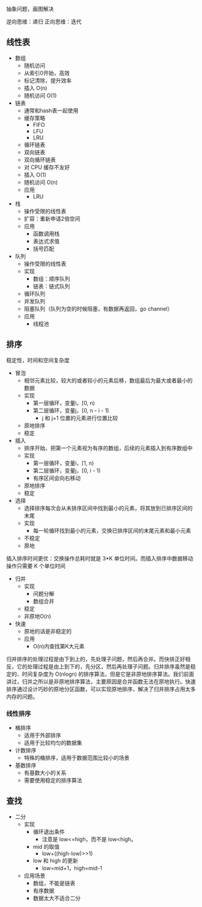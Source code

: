 抽象问题，画图解决

逆向思维：递归
正向思维：迭代


## 线性表
- 数组
  - 随机访问
  - 从索引0开始，高效
  - 标记清除，提升效率
  - 插入 O(n)
  - 随机访问 O(1)
- 链表
  - 通常和hash表一起使用
  - 缓存策略
    - FIFO
    - LFU
    - LRU
  - 循环链表
  - 双向链表
  - 双向循环链表
  - 对 CPU 缓存不友好
  - 插入 O(1)
  - 随机访问 O(n)
  - 应用
    - LRU
- 栈
  - 操作受限的线性表
  - 扩容：重新申请2倍空间
  - 应用
    - 函数调用栈
    - 表达式求值
    - 括号匹配
- 队列
  - 操作受限的线性表
  - 实现
    - 数组：顺序队列
    - 链表：链式队列
  - 循环队列
  - 并发队列
  - 阻塞队列（队列为空的时候阻塞，有数据再返回，go channel）
  - 应用
    - 线程池

## 排序

稳定性，时间和空间复杂度
- 冒泡
  - 相邻元素比较，较大的或者较小的元素后移，数组最后为最大或者最小的数据
  - 实现
    - 第一层循环，变量i，[0, n)
    - 第二层循环，变量j，[0, n - i - 1)
      - j 和 j+1 位置的元素进行位置比较
  - 原地排序
  - 稳定
- 插入
  - 排序开始，把第一个元素视为有序的数组，后续的元素插入到有序数组中
  - 实现
    - 第一层循环，变量i，[1, n)
    - 第二层循环，变量j，[0, i - 1)
    - 有序区间会向右移动
  - 原地排序
  - 稳定
- 选择
  - 选择排序每次会从未排序区间中找到最小的元素，将其放到已排序区间的末尾
  - 实现
    - 每一轮循环找到最小的元素，交换已排序区间的末尾元素和最小元素
  - 不稳定
  - 原地

插入排序时间更优：交换操作总耗时就是 3*K 单位时间。而插入排序中数据移动操作只需要 K 个单位时间

- 归并
  - 实现
    - 问题分解
    - 数组合并
  - 稳定
  - 非原地O(n)
- 快速
  - 原地的话是非稳定的
  - 应用
    - O(n)内查找第K大元素




归并排序的处理过程是由下到上的，先处理子问题，然后再合并。而快排正好相反，它的处理过程是由上到下的，先分区，然后再处理子问题。归并排序虽然是稳定的、时间复杂度为 O(nlogn) 的排序算法，但是它是非原地排序算法。我们前面讲过，归并之所以是非原地排序算法，主要原因是合并函数无法在原地执行。快速排序通过设计巧妙的原地分区函数，可以实现原地排序，解决了归并排序占用太多内存的问题。

### 线性排序
- 桶排序
  - 适用于外部排序
  - 适用于比较均匀的数据集
- 计数排序
  - 特殊的桶排序，适用于数据范围比较小的场景
- 基数排序
  - 有基数大小的关系
  - 需要使用稳定的排序算法



## 查找

- 二分
  - 实现
    - 循环退出条件
      - 注意是 low<=high，而不是 low<high。
    - mid 的取值
      - low+((high-low)>>1)
    - low 和 high 的更新
      - low=mid+1，high=mid-1
  - 应用场景
    - 数组，不能是链表
    - 有序数据
    - 数据太大不适合二分
